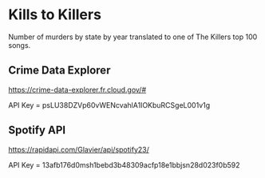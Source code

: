 # Kills to Killers

Number of murders by state by year translated to one of The Killers top 100 songs.

## Crime Data Explorer

https://crime-data-explorer.fr.cloud.gov/#

API Key = psLU38DZVp60vWENcvahlA1IOKbuRCSgeL001v1g

## Spotify API

https://rapidapi.com/Glavier/api/spotify23/

API Key = 13afb176d0msh1bebd3b48309acfp18e1bbjsn28d023f0b592
